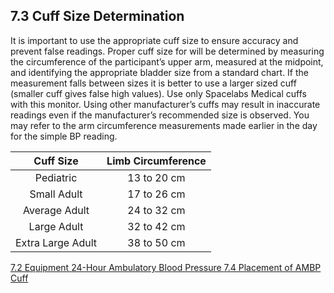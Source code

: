 ## 7.3 Cuff Size Determination

It is important to use the appropriate cuff size to ensure accuracy and prevent false readings. Proper cuff size for will be determined by measuring the circumference of the participant’s upper arm, measured at the midpoint, and identifying the appropriate bladder size from a standard chart.  If the measurement falls between sizes it is better to use a larger sized cuff (smaller cuff gives false high values). Use only Spacelabs Medical cuffs with this monitor. Using other manufacturer’s cuffs may result in inaccurate readings even if the manufacturer’s recommended size is observed. You may refer to the arm circumference measurements made earlier in the day for the simple BP reading.

| Cuff Size         | Limb Circumference |
|:-----------------:|:------------------:|
| Pediatric         | 13 to 20 cm        |
| Small Adult       | 17 to 26 cm        |
| Average Adult     | 24 to 32 cm        |
| Large Adult       | 32 to 42 cm        |
| Extra Large Adult | 38 to 50 cm        |


<div class="center">
<div class="btn-group">
  <a href=":pages_path:/manuals/ambulatory-blood-pressure/7-02-equipment.md" class="btn btn-default">
    <span class="glyphicon glyphicon-chevron-left"></span>
    7.2 Equipment
  </a>

  <a href=":pages_path:/manuals/ambulatory-blood-pressure" class="btn btn-default">
    <span class="glyphicon glyphicon-chevron-up"></span>
    24-Hour Ambulatory Blood Pressure
  </a>

  <a href=":pages_path:/manuals/ambulatory-blood-pressure/7-04-placement-of-ambp-cuff.md" class="btn btn-success">
    7.4 Placement of AMBP Cuff
    <span class="glyphicon glyphicon-chevron-right"></span>
  </a>
</div>
</div>